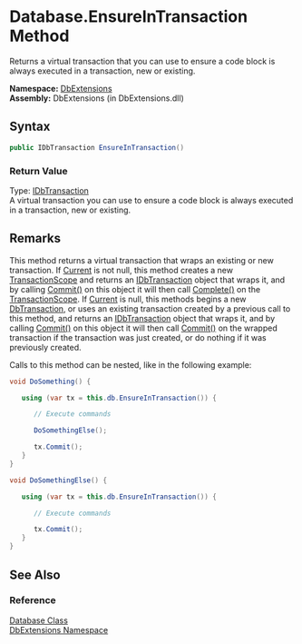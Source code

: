 Database.EnsureInTransaction Method
===================================
Returns a virtual transaction that you can use to ensure a code block is always executed in a transaction, new or existing.

**Namespace:** [DbExtensions][1]  
**Assembly:** DbExtensions (in DbExtensions.dll)

Syntax
------

```csharp
public IDbTransaction EnsureInTransaction()
```

### Return Value
Type: [IDbTransaction][2]  
 A virtual transaction you can use to ensure a code block is always executed in a transaction, new or existing. 

Remarks
-------
 This method returns a virtual transaction that wraps an existing or new transaction. If [Current][3] is not null, this method creates a new [TransactionScope][4] and returns an [IDbTransaction][2] object that wraps it, and by calling [Commit()][5] on this object it will then call [Complete()][6] on the [TransactionScope][4]. If [Current][3] is null, this methods begins a new [DbTransaction][7], or uses an existing transaction created by a previous call to this method, and returns an [IDbTransaction][2] object that wraps it, and by calling [Commit()][5] on this object it will then call [Commit()][8] on the wrapped transaction if the transaction was just created, or do nothing if it was previously created. 

Calls to this method can be nested, like in the following example:

```csharp
void DoSomething() {

   using (var tx = this.db.EnsureInTransaction()) {

      // Execute commands

      DoSomethingElse();

      tx.Commit();
   }
}

void DoSomethingElse() { 

   using (var tx = this.db.EnsureInTransaction()) {

      // Execute commands

      tx.Commit();
   }
}
```


See Also
--------

### Reference
[Database Class][9]  
[DbExtensions Namespace][1]  

[1]: ../README.md
[2]: http://msdn.microsoft.com/en-us/library/yas366ac
[3]: http://msdn.microsoft.com/en-us/library/f1a9t75e
[4]: http://msdn.microsoft.com/en-us/library/h5w5se33
[5]: http://msdn.microsoft.com/en-us/library/00w6tek6
[6]: http://msdn.microsoft.com/en-us/library/ms149857
[7]: http://msdn.microsoft.com/en-us/library/xtczstkw
[8]: http://msdn.microsoft.com/en-us/library/syk8k1ct
[9]: README.md